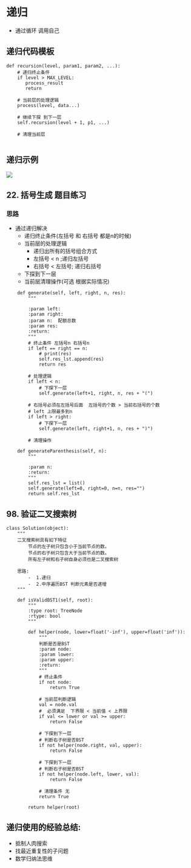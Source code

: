 
# 递归
- 通过循环 调用自己


## 递归代码模板
```
def recursion(level, param1, param2, ...): 
    # 递归终止条件
    if level > MAX_LEVEL: 
	   process_result 
	   return 
       
    # 当前层的处理逻辑
    process(level, data...) 
    
    # 继续下探 到下一层 
    self.recursion(level + 1, p1, ...) 
    
    # 清理当前层
    
```

## 递归示例
![](https://p9-juejin.byteimg.com/tos-cn-i-k3u1fbpfcp/b2a703aa60a74b21a438bd04cddb4012~tplv-k3u1fbpfcp-zoom-1.image)


## 22. 括号生成 题目练习
### 思路
-	通过递归解决
    - 递归终止条件(左括号 和 右括号 都是n的时候)
    - 当前层的处理逻辑
        -	递归出所有的括号组合方式
        -	左括号 < n ;递归左括号
        - 	右括号 < 左括号; 递归右括号
    - 下探到下一层
    - 当前层清理操作(可选 根据实际情况)
       

```
    def generate(self, left, right, n, res):
        """

        :param left:
        :param right:
        :param n:  配额总数
        :param res:
        :return:
        """
        # 终止条件 左括号n 右括号n
        if left == right == n:
            # print(res)
            self.res_lst.append(res)
            return res

        # 处理逻辑
        if left < n:
            # 下探下一层
            self.generate(left+1, right, n, res + "(")

        # 右括号必须在左括号后面  左括号的个数 > 当前右括号的个数
        # left 上限最多到n
        if left > right:
            # 下探下一层
            self.generate(left, right+1, n, res + ")")

        # 清理操作

    def generateParenthesis(self, n):
        """

        :param n:
        :return:
        """
        self.res_lst = list()
        self.generate(left=0, right=0, n=n, res="")
        return self.res_lst
```


##  98. 验证二叉搜索树
```
class Solution(object):
    """
    二叉搜索树具有如下特征
        节点的左子树只包含小于当前节点的数。
        节点的右子树只包含大于当前节点的数。
        所有左子树和右子树自身必须也是二叉搜索树

    思路:
        -  1.递归
        -  2.中序遍历BST 判断元素是否递增
    """

    def isValidBST1(self, root):
        """
        :type root: TreeNode
        :rtype: bool
        """

        def helper(node, lower=float('-inf'), upper=float('inf')):
            """
            判断是否是BST
            :param node: 
            :param lower: 
            :param upper: 
            :return: 
            """
            # 终止条件
            if not node:
                return True

            # 当前层判断逻辑
            val = node.val
            #  必须满足  下界限 < 当前值 < 上界限
            if val <= lower or val >= upper:    
                return False

            # 下探到下一层
            # 判断右子树是否BST
            if not helper(node.right, val, upper):
                return False
            
            # 下探到下一层
            # 判断右子树是否BST
            if not helper(node.left, lower, val):
                return False

            # 清理条件 无
            return True

        return helper(root)
```



## 递归使用的经验总结:
 - 抵制人肉搜索
 - 找最近重复性的子问题
 - 数学归纳法思维
